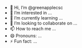 - 👋 Hi, I’m @greenapplecsc
- 👀 I’m interested in ...
- 🌱 I’m currently learning ...
- 💞️ I’m looking to collaborate on ...
- 📫 How to reach me ...
- 😄 Pronouns: ...
- ⚡ Fun fact: ...

<!---
greenapplecsc/greenapplecsc is a ✨ special ✨ repository because its `README.md` (this file) appears on your GitHub profile.
You can click the Preview link to take a look at your changes.
--->
